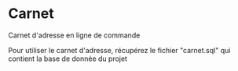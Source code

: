 # Carnet
 Carnet d'adresse en ligne de commande

Pour utiliser le carnet d'adresse, récupérez le fichier "carnet.sql" qui contient la base de donnée du projet
